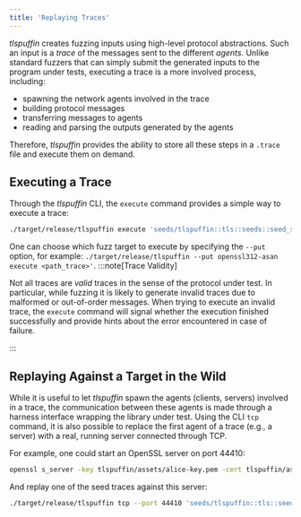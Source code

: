 ```yaml
---
title: 'Replaying Traces'
---
```


*tlspuffin* creates fuzzing inputs using high-level protocol abstractions.
Such an input is a *trace* of the messages sent to the different *agents*.
Unlike standard fuzzers that can simply submit the generated inputs to the program under tests, executing a trace is a more involved process, including:
- spawning the network agents involved in the trace
- building protocol messages
- transferring messages to agents
- reading and parsing the outputs generated by the agents

Therefore, *tlspuffin* provides the ability to store all these steps in a `.trace` file and execute them on demand.

## Executing a Trace

Through the *tlspuffin* CLI, the `execute` command provides a simple way to execute a trace:
```sh
./target/release/tlspuffin execute 'seeds/tlspuffin::tls::seeds::seed_successful.trace'
```
One can choose which fuzz target to execute by specifying the `--put` option, for example: `./target/release/tlspuffin --put openssl312-asan execute <path_trace>'`.
:::note[Trace Validity]

Not all traces are *valid* traces in the sense of the protocol under test.
In particular, while fuzzing it is likely to generate invalid traces due to malformed or out-of-order messages.
When trying to execute an invalid trace, the `execute` command will signal whether the execution finished successfully and provide hints about the error encountered in case of failure.

:::

## Replaying Against a Target in the Wild

While it is useful to let *tlspuffin* spawn the agents (clients, servers) involved in a trace, the communication between these agents is made through a harness interface wrapping the library under test.
Using the CLI `tcp` command, it is also possible to replace the first agent of a trace (e.g., a server) with a real, running server connected through TCP.

For example, one could start an OpenSSL server on port 44410:
```sh
openssl s_server -key tlspuffin/assets/alice-key.pem -cert tlspuffin/assets/alice.pem -accept 44410
```

And replay one of the seed traces against this server:
```sh
./target/release/tlspuffin tcp --port 44410 'seeds/tlspuffin::tls::seeds::seed_client_attacker_full.trace'
```